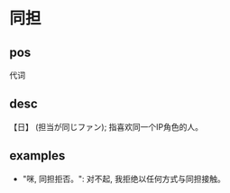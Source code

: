 # 同担

## pos
代词

## desc
【日】 (担当が同じファン); 指喜欢同一个IP角色的人。

## examples
- "咪, 同担拒否。": 对不起, 我拒绝以任何方式与同担接触。